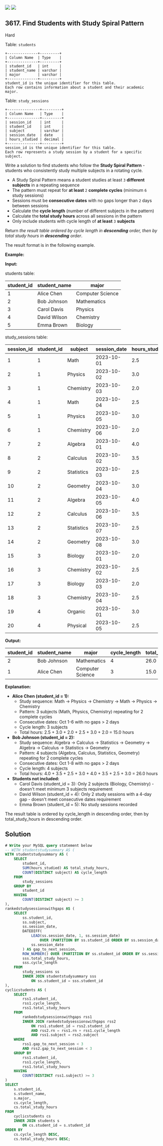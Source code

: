 [![](https://img.shields.io/github/stars/javadev/LeetCode-in-Kotlin?label=Stars&style=flat-square)](https://github.com/javadev/LeetCode-in-Kotlin)
[![](https://img.shields.io/github/forks/javadev/LeetCode-in-Kotlin?label=Fork%20me%20on%20GitHub%20&style=flat-square)](https://github.com/javadev/LeetCode-in-Kotlin/fork)

## 3617\. Find Students with Study Spiral Pattern

Hard

Table: `students`

    +--------------+---------+
    | Column Name  | Type    |
    +--------------+---------+
    | student_id   | int     |
    | student_name | varchar |
    | major        | varchar |
    +--------------+---------+
    student_id is the unique identifier for this table.
    Each row contains information about a student and their academic major. 

Table: `study_sessions`

    +---------------+---------+
    | Column Name   | Type    |
    +---------------+---------+
    | session_id    | int     |
    | student_id    | int     |
    | subject       | varchar |
    | session_date  | date    |
    | hours_studied | decimal |
    +---------------+---------+
    session_id is the unique identifier for this table.
    Each row represents a study session by a student for a specific subject. 

Write a solution to find students who follow the **Study Spiral Pattern** - students who consistently study multiple subjects in a rotating cycle.

*   A Study Spiral Pattern means a student studies at least `3` **different subjects** in a repeating sequence
*   The pattern must repeat for **at least** `2` **complete cycles** (minimum `6` study sessions)
*   Sessions must be **consecutive dates** with no gaps longer than `2` days between sessions
*   Calculate the **cycle length** (number of different subjects in the pattern)
*   Calculate the **total study hours** across all sessions in the pattern
*   Only include students with cycle length of **at least** `3` **subjects**

Return _the result table ordered by cycle length in **descending** order, then by total study hours in **descending** order_.

The result format is in the following example.

**Example:**

**Input:**

students table:

| student_id | student_name | major             |
|------------|--------------|-------------------|
| 1          | Alice Chen   | Computer Science  |
| 2          | Bob Johnson  | Mathematics       |
| 3          | Carol Davis  | Physics           |
| 4          | David Wilson | Chemistry         |
| 5          | Emma Brown   | Biology           |

study\_sessions table:

| session_id | student_id | subject    | session_date | hours_studied  |
|------------|------------|------------|--------------|----------------|
| 1          | 1          | Math       | 2023-10-01   | 2.5            |
| 2          | 1          | Physics    | 2023-10-02   | 3.0            |
| 3          | 1          | Chemistry  | 2023-10-03   | 2.0            |
| 4          | 1          | Math       | 2023-10-04   | 2.5            |
| 5          | 1          | Physics    | 2023-10-05   | 3.0            |
| 6          | 1          | Chemistry  | 2023-10-06   | 2.0            |
| 7          | 2          | Algebra    | 2023-10-01   | 4.0            |
| 8          | 2          | Calculus   | 2023-10-02   | 3.5            |
| 9          | 2          | Statistics | 2023-10-03   | 2.5            |
| 10         | 2          | Geometry   | 2023-10-04   | 3.0            |
| 11         | 2          | Algebra    | 2023-10-05   | 4.0            |
| 12         | 2          | Calculus   | 2023-10-06   | 3.5            |
| 13         | 2          | Statistics | 2023-10-07   | 2.5            |
| 14         | 2          | Geometry   | 2023-10-08   | 3.0            |
| 15         | 3          | Biology    | 2023-10-01   | 2.0            |
| 16         | 3          | Chemistry  | 2023-10-02   | 2.5            |
| 17         | 3          | Biology    | 2023-10-03   | 2.0            |
| 18         | 3          | Chemistry  | 2023-10-04   | 2.5            |
| 19         | 4          | Organic    | 2023-10-01   | 3.0            |
| 20         | 4          | Physical   | 2023-10-05   | 2.5            |

**Output:**

| student_id | student_name | major             | cycle_length | total_study_hours |
|------------|--------------|-------------------|--------------|-------------------|
| 2          | Bob Johnson  | Mathematics       | 4            | 26.0              |
| 1          | Alice Chen   | Computer Science  | 3            | 15.0              |

**Explanation:**

*   **Alice Chen (student\_id = 1):**
    *   Study sequence: Math → Physics → Chemistry → Math → Physics → Chemistry
    *   Pattern: 3 subjects (Math, Physics, Chemistry) repeating for 2 complete cycles
    *   Consecutive dates: Oct 1-6 with no gaps > 2 days
    *   Cycle length: 3 subjects
    *   Total hours: 2.5 + 3.0 + 2.0 + 2.5 + 3.0 + 2.0 = 15.0 hours
*   **Bob Johnson (student\_id = 2):**
    *   Study sequence: Algebra → Calculus → Statistics → Geometry → Algebra → Calculus → Statistics → Geometry
    *   Pattern: 4 subjects (Algebra, Calculus, Statistics, Geometry) repeating for 2 complete cycles
    *   Consecutive dates: Oct 1-8 with no gaps > 2 days
    *   Cycle length: 4 subjects
    *   Total hours: 4.0 + 3.5 + 2.5 + 3.0 + 4.0 + 3.5 + 2.5 + 3.0 = 26.0 hours
*   **Students not included:**
    *   Carol Davis (student\_id = 3): Only 2 subjects (Biology, Chemistry) - doesn't meet minimum 3 subjects requirement
    *   David Wilson (student\_id = 4): Only 2 study sessions with a 4-day gap - doesn't meet consecutive dates requirement
    *   Emma Brown (student\_id = 5): No study sessions recorded

The result table is ordered by cycle\_length in descending order, then by total\_study\_hours in descending order.

## Solution

```sql
# Write your MySQL query statement below
-- WITH studentstudysummary AS (
WITH studentstudysummary AS (
    SELECT
        student_id,
        SUM(hours_studied) AS total_study_hours,
        COUNT(DISTINCT subject) AS cycle_length
    FROM
        study_sessions
    GROUP BY
        student_id
    HAVING
        COUNT(DISTINCT subject) >= 3
),
rankedstudysessionswithgaps AS (
    SELECT
        ss.student_id,
        ss.subject,
        ss.session_date,
        DATEDIFF(
            LEAD(ss.session_date, 1, ss.session_date)
                OVER (PARTITION BY ss.student_id ORDER BY ss.session_date),
            ss.session_date
        ) AS gap_to_next_session,
        ROW_NUMBER() OVER (PARTITION BY ss.student_id ORDER BY ss.session_date) AS rn,
        sss.total_study_hours,
        sss.cycle_length
    FROM
        study_sessions ss
        INNER JOIN studentstudysummary sss
            ON ss.student_id = sss.student_id
),
cyclicstudents AS (
    SELECT
        rss1.student_id,
        rss1.cycle_length,
        rss1.total_study_hours
    FROM
        rankedstudysessionswithgaps rss1
        INNER JOIN rankedstudysessionswithgaps rss2
            ON rss1.student_id = rss2.student_id
            AND rss2.rn = rss1.rn + rss1.cycle_length
            AND rss1.subject = rss2.subject
    WHERE
        rss1.gap_to_next_session < 3
        AND rss2.gap_to_next_session < 3
    GROUP BY
        rss1.student_id,
        rss1.cycle_length,
        rss1.total_study_hours
    HAVING
        COUNT(DISTINCT rss1.subject) >= 3
)
SELECT
    s.student_id,
    s.student_name,
    s.major,
    cs.cycle_length,
    cs.total_study_hours
FROM
    cyclicstudents cs
    INNER JOIN students s
        ON cs.student_id = s.student_id
ORDER BY
    cs.cycle_length DESC,
    cs.total_study_hours DESC;
```